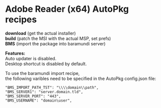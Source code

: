 # Adobe Reader (x64) AutoPkg recipes
**download** (get the actual installer)  
**build** (patch the MSI with the actual MSP, set prefs)  
**BMS** (import the package into baramundi server)

**Features:**  
Auto updater is disabled.  
Desktop shortcut is disabled by default.  

To use the baramundi import recipe,<br>
the following varibles need to be specified in the AutoPkg config.json file:<br>
  ```"BMS_IMPORT_OU_GUID": "11111111-ABCD-1234-ABCD-12345678ABCD",
  "BMS_IMPORT_PATH_TST": "\\\\domain\\path",
  "BMS_SERVER1": "server.domain.tld",
  "BMS_SERVER_PORT": "443",
  "BMS_USERNAME": "domain\user",